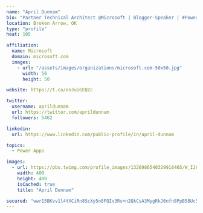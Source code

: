 ```yaml
---
name: "April Dunnam"
bio: "Partner Technical Architect @Microsoft | Blogger-Speaker | #PowerApps, #PowerAutomate, #Office365, #SharePoint | #WIT | #Karaoke Queen"
location: Broken Arrow, OK
type: "profile"
heat: 105

affiliation:
  name: Microsoft
  domain: microsoft.com
  images:
    - url: "/assets/images/organizations/microsoft.com-50x50.jpg"
      width: 50
      height: 50

website: https://t.co/enJuiGEQZc

twitter:
  username: aprildunnam
  url: https://twitter.com/aprildunnam
  followers: 5462

linkedin:
  url: https://www.linkedin.com/public-profile/in/april-dunnam

topics:
  - Power Apps

images:
  - url: https://pbs.twimg.com/profile_images/1326986540329918465/W_IJ6Ih2_400x400.jpg
    width: 400
    height: 400
    isCached: true
    title: "April Dunnam"

secured: "wwr15BKvv1l4YXCiRn8ScXy5n8FQIv3Rs+n2QkCsA3MygRkJ6nfn8PpB58Uc5o+Sw4fcmShC02lmleKnaQMmLDlgdJZyXMTXIu+m7vKzW5A4Li80gpMIf1ngJ9ZPZZo3qxwatIdRiXuDq5CG6aH1Dw/Sb3F6Uxp8EsSORmJ1fc70PZEK+ITdwnBm6EVtayG+WVmEPUhU/FEZpdu5c51M6dyz6UuwRvgTFv3Yz3iUObRArMzYJFEgwdyj8RxWH24mxz08wzNuxHULCvl0mN0qe26poSlg6QviDQOFtU33A+4CRkZq8zNDzqMiBtAgqjIVxG6Mm8SH8e4GfKSQMI1cyJ8Vwy2eUDMaEkW0pn4ULRkEvAUTWdUgHhVYcxBfTn4Wu7+gb6RmxvhzSUoLVrBDft/mv4hzyTurrntIIYw29xw=;s21AhDfjdx0eHPIbMQoq3Q=="
---
```


